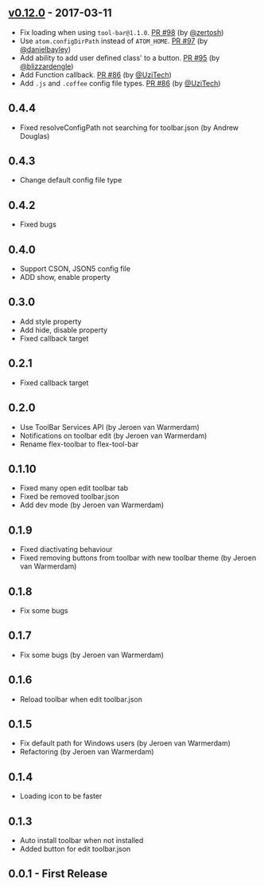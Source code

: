 ## [v0.12.0](https://github.com/cakecatz/flex-toolbar/compare/v0.11.0...v0.12.0) - 2017-03-11
-   Fix loading when using `tool-bar@1.1.0`. [PR #98](https://github.com/cakecatz/flex-toolbar/pull/98) (by [@zertosh](https://github.com/zertosh))
-   Use `atom.configDirPath` instead of `ATOM_HOME`. [PR #97](https://github.com/cakecatz/flex-toolbar/pull/97) (by [@danielbayley](https://github.com/danielbayley))
-   Add ability to add user defined class' to a button. [PR #95](https://github.com/cakecatz/flex-toolbar/pull/95) (by [@blizzardengle](https://github.com/blizzardengle))
-   Add Function callback. [PR #86](https://github.com/cakecatz/flex-toolbar/pull/85) (by [@UziTech](https://github.com/UziTech))
-   Add `.js` and `.coffee` config file types. [PR #86](https://github.com/cakecatz/flex-toolbar/pull/85) (by [@UziTech](https://github.com/UziTech))

## 0.4.4
-   Fixed resolveConfigPath not searching for toolbar.json (by Andrew Douglas)

## 0.4.3
-   Change default config file type

## 0.4.2
-   Fixed bugs

## 0.4.0
-   Support CSON, JSON5 config file
-   ADD show, enable property

## 0.3.0
-   Add style property
-   Add hide, disable property
-   Fixed callback target

## 0.2.1
-   Fixed callback target

## 0.2.0
-   Use ToolBar Services API (by Jeroen van Warmerdam)
-   Notifications on toolbar edit (by Jeroen van Warmerdam)
-   Rename flex-toolbar to flex-tool-bar

## 0.1.10
-   Fixed many open edit toolbar tab
-   Fixed be removed toolbar.json
-   Add dev mode (by Jeroen van Warmerdam)

## 0.1.9
-   Fixed diactivating behaviour
-   Fixed removing buttons from toolbar with new toolbar theme (by Jeroen van Warmerdam)

## 0.1.8
-   Fix some bugs

## 0.1.7
-   Fix some bugs (by Jeroen van Warmerdam)

## 0.1.6
-   Reload toolbar when edit toolbar.json

## 0.1.5
-   Fix default path for Windows users (by Jeroen van Warmerdam)
-   Refactoring (by Jeroen van Warmerdam)

## 0.1.4
-   Loading icon to be faster

## 0.1.3
-   Auto install toolbar when not installed
-   Added button for edit toolbar.json

## 0.0.1 - First Release

